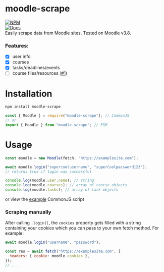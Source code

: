# moodle-scrape

[![NPM](https://nodei.co/npm/moodle-scrape.png)](https://www.npmjs.com/package/moodle-scrape)<br>
[![Docs](https://img.shields.io/github/actions/workflow/status/nizefoo/moodle-scrape/static.yml?branch=main&label=docs&logo=github)](https://moodle-scrape.nize.foo)<br>
Easily scrape data from Moodle sites. Tested on Moodle v3.8.

### Features:

- [x] user info
- [x] courses
- [x] tasks/deadlines/events
- [ ] course files/resources ([#1](https://github.com/nizefoo/moodle-scrape/issues/1))

# Installation

```sh
npm install moodle-scrape
```

```js
const { Moodle } = require("moodle-scrape"); // CommonJS
// or
import { Moodle } from "moodle-scrape"; // ESM
```

# Usage

```js
const moodle = new Moodle(fetch, "https://examplesite.com");

await moodle.login("supercoolusername", "superCoolpassword123");
// returns true if login was successful

console.log(moodle.user.name); // string
console.log(moodle.courses); // array of course objects
console.log(moodle.tasks); // array of task objects
```

or view the [example](example/index.js) CommonJS script

### Scraping manually

After calling `.login()`, the `cookies` property gets filled with a string containing your cookies which you can pass to your own fetch method. For example:

```js
await moodle.login("username", "password");

const res = await fetch("https://examplesite.com", {
  headers: { cookie: moodle.cookies },
});
// ...
```
